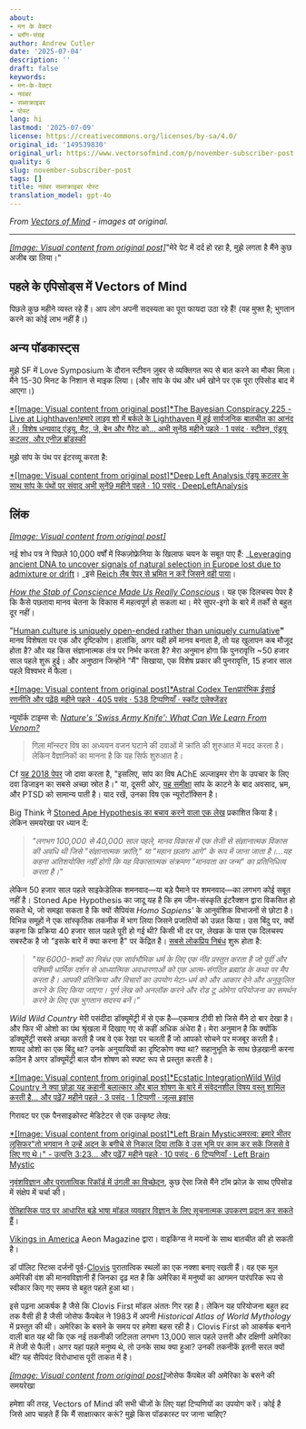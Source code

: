 ```yaml
---
about:
- मन के वेक्टर
- ब्लॉग-संग्रह
author: Andrew Cutler
date: '2025-07-04'
description: ''
draft: false
keywords:
- मन-के-वेक्टर
- नवंबर
- सब्सक्राइबर
- पोस्ट
lang: hi
lastmod: '2025-07-09'
license: https://creativecommons.org/licenses/by-sa/4.0/
original_id: '149539830'
original_url: https://www.vectorsofmind.com/p/november-subscriber-post
quality: 6
slug: november-subscriber-post
tags: []
title: नवंबर सब्सक्राइबर पोस्ट
translation_model: gpt-4o
---
```


*From [Vectors of Mind](https://www.vectorsofmind.com/p/november-subscriber-post) - images at original.*

---

[*[Image: Visual content from original post]*](https://substackcdn.com/image/fetch/$s_!bIyb!,f_auto,q_auto:good,fl_progressive:steep/https%3A%2F%2Fsubstack-post-media.s3.amazonaws.com%2Fpublic%2Fimages%2F2593f454-5833-42f1-90da-7de503a4ce14_626x621.png)"मेरे पेट में दर्द हो रहा है, मुझे लगता है मैंने कुछ अजीब खा लिया।"

## पहले के एपिसोड्स में Vectors of Mind


पिछले कुछ महीने व्यस्त रहे हैं। आप लोग अपनी सदस्यता का पूरा फायदा उठा रहे हैं! (यह मुफ्त है; भुगतान करने का कोई लाभ नहीं है।)

## अन्य पॉडकास्ट्स


मुझे SF में Love Symposium के दौरान स्टीवन ज़ुबर से व्यक्तिगत रूप से बात करने का मौका मिला। मैंने 15-30 मिनट के निशान से माइक लिया। (और सांप के पंथ और धर्म खोने पर एक पूरा एपिसोड बाद में आएगा।)

[*[Image: Visual content from original post]*The Bayesian Conspiracy 225 - Live at Lighthaven!हमारे लाइव शो में बर्कले के Lighthaven में हुई सार्वजनिक बातचीत का आनंद लें। विशेष धन्यवाद एंड्रयू, मैट, जे, बेन और गैरेट को… अभी सुनें8 महीने पहले · 1 पसंद · स्टीवन, एंड्रयू कटलर, और एनीज़ ब्रॉडस्की](https://thebayesianconspiracy.substack.com/p/225-live-at-lighthaven)

मुझे सांप के पंथ पर इंटरव्यू करता है:

[*[Image: Visual content from original post]*Deep Left Analysis एंड्रयू कटलर के साथ सांप के पंथों पर संवाद अभी सुनें9 महीने पहले · 10 पसंद · DeepLeftAnalysis](https://deepleft.substack.com/p/dialogue-with-andrew-cutler-on-snake)

## लिंक


[*[Image: Visual content from original post]*](https://substackcdn.com/image/fetch/$s_!95Qh!,f_auto,q_auto:good,fl_progressive:steep/https%3A%2F%2Fsubstack-post-media.s3.amazonaws.com%2Fpublic%2Fimages%2F95174c6a-d1fa-43d9-9f5d-dd0b08a38e1d_1344x896.png)

नई शोध पत्र ने पिछले 10,000 वर्षों में स्किज़ोफ्रेनिया के खिलाफ चयन के सबूत पाए हैं: _[Leveraging ancient DNA to uncover signals of natural selection in Europe lost due to admixture or drift](https://www.nature.com/articles/s41467-024-53852-8)। _इसे [Reich लैब पेपर से भ्रमित न करें जिसने वही पाया](https://www.vectorsofmind.com/i/148733976/new-findings-on-human-adaptation)।

_[How the Stab of Conscience Made Us Really Conscious](https://www.blogs.uni-mainz.de/fb05philosophie/files/2013/04/Frith_Metzinger_Regret_2016_penultimate.pdf)_। यह एक दिलचस्प पेपर है कि कैसे पछतावा मानव चेतना के विकास में महत्वपूर्ण हो सकता था। मेरे सुपर-इगो के बारे में तर्कों से बहुत दूर नहीं।

"[Human culture is uniquely open-ended rather than uniquely cumulative](https://www.nature.com/articles/s41562-024-02035-y)**"** मानव विशेषता पर एक और दृष्टिकोण। हालांकि, अगर यही हमें मानव बनाता है, तो यह खुलापन कब मौजूद होता है? और यह किस संज्ञानात्मक तंत्र पर निर्भर करता है? मेरा अनुमान होगा कि पुनरावृत्ति ~50 हजार साल पहले शुरू हुई। और अनुष्ठान जिन्होंने "मैं" सिखाया, एक विशेष प्रकार की पुनरावृत्ति, 15 हजार साल पहले विश्वभर में फैला।

[*[Image: Visual content from original post]*Astral Codex Tenप्रारंभिक ईसाई रणनीति और पढ़ें8 महीने पहले · 405 पसंद · 538 टिप्पणियाँ · स्कॉट एलेक्जेंडर](https://www.astralcodexten.com/p/the-early-christian-strategy)

न्यूयॉर्क टाइम्स से: _[Nature's 'Swiss Army Knife': What Can We Learn From Venom?](https://www.nytimes.com/2024/11/13/magazine/venom-animals-drugs-ozempic.html)_

> गिला मॉन्स्टर विष का अध्ययन वजन घटाने की दवाओं में क्रांति की शुरुआत में मदद करता है। लेकिन वैज्ञानिकों का मानना है कि यह सिर्फ शुरुआत है।

Cf [यह 2018 पेपर](https://pmc.ncbi.nlm.nih.gov/articles/PMC6118079/#:~:text=Therefore%2C%20snake%20venom%20AChE%20is,to%20the%20synapses%20\(18\).) जो दावा करता है, "इसलिए, सांप का विष AChE अल्जाइमर रोग के उपचार के लिए दवा डिजाइन का सबसे अच्छा स्रोत है।" या, दूसरी ओर, [यह समीक्षा](https://pmc.ncbi.nlm.nih.gov/articles/PMC7705584/) सांप के काटने के बाद अवसाद, भ्रम, और PTSD को सामान्य पाती है। याद रखें, उनका विष एक न्यूरोटॉक्सिन है।

Big Think ने [Stoned Ape Hypothesis का बचाव करने वाला एक लेख](https://bigthink.com/the-past/a-new-spin-on-the-stoned-ape-hypothesis/) प्रकाशित किया है। लेकिन समयरेखा पर ध्यान दें:

> _"लगभग 100,000 से 40,000 साल पहले, मानव विकास में एक तेजी से संज्ञानात्मक विकास की अवधि थी जिसे "संज्ञानात्मक क्रांति," या "महान छलांग आगे" के रूप में जाना जाता है।…यह कहना अतिशयोक्ति नहीं होगी कि यह विकासात्मक संक्रमण "मानवता का जन्म" का प्रतिनिधित्व करता है।"_

लेकिन 50 हजार साल पहले साइकेडेलिक शमनवाद—या बड़े पैमाने पर शमनवाद—का लगभग कोई सबूत नहीं है। Stoned Ape Hypothesis का जादू यह है कि हम जीन-संस्कृति इंटरैक्शन द्वारा विकसित हो सकते थे, जो समझा सकता है कि क्यों सैपियंस _Homo Sapiens'_ के आनुवंशिक विभाजनों से छोटा है। विभिन्न समूहों ने एक सांस्कृतिक तकनीक में भाग लिया जिसने प्रजातियों को उन्नत किया। उस बिंदु पर, क्यों कहना कि प्रक्रिया 40 हजार साल पहले पूरी हो गई थी? किसी भी दर पर, लेखक के पास एक दिलचस्प सबस्टैक है जो "इसके बारे में क्या करना है" पर केंद्रित है। [सबसे लोकप्रिय निबंध](https://roadtoomega.substack.com/p/constructing-the-meta-religion-mapping) शुरू होता है:

> _"यह 6000-शब्दों का निबंध एक सार्वभौमिक धर्म के लिए एक नींव प्रस्तुत करता है जो पूर्वी और पश्चिमी धार्मिक दर्शन से आध्यात्मिक अवधारणाओं को एक आत्म-संगठित ब्रह्मांड के कथा पर मैप करता है। आपकी प्रतिक्रिया और विचारों का उपयोग मेटा-धर्म को और आकार देने और अनुकूलित करने के लिए किया जाएगा। पूर्ण लेख को अनलॉक करने और रोड टू ओमेगा परियोजना का समर्थन करने के लिए एक भुगतान सदस्य बनें।"_

 _Wild Wild Country_ मेरी पसंदीदा डॉक्यूमेंट्री में से एक है—एकमात्र टीवी शो जिसे मैंने दो बार देखा है। और फिर भी ओशो का पंथ श्रृंखला में दिखाए गए से कहीं अधिक अंधेरा है। मेरा अनुमान है कि क्योंकि डॉक्यूमेंट्री सबसे अच्छा करती है जब वे एक रेखा पर चलती हैं जो आपको सोचने पर मजबूर करती है। शायद ओशो का एक बिंदु था? उनके अनुयायियों का दृष्टिकोण क्या था? सहानुभूति के साथ छेड़खानी करना कठिन है अगर डॉक्यूमेंट्री बाल यौन शोषण को स्पष्ट रूप से प्रस्तुत करती है।

[*[Image: Visual content from original post]*Ecstatic IntegrationWild Wild Country ने क्या छोड़ा यह कहानी बलात्कार और बाल शोषण के बारे में संवेदनशील विषय वस्तु शामिल करती है… और पढ़ें7 महीने पहले · 3 पसंद · 1 टिप्पणी · जूल्स इवांस](https://www.ecstaticintegration.org/p/what-wild-wild-country-left-out)

गिरावट पर एक पैनसाइकोस्ट मेडिटेटर से एक उत्कृष्ट लेख:

[*[Image: Visual content from original post]*Left Brain Mysticअमरत्व: हमारे भीतर लूसिफर"तो भगवान ने उन्हें अदन के बगीचे से निकाल दिया ताकि वे उस भूमि पर काम कर सकें जिससे वे लिए गए थे।" - उत्पत्ति 3:23… और पढ़ें7 महीने पहले · 10 पसंद · 6 टिप्पणियाँ · Left Brain Mystic](https://leftbrainmystic.substack.com/p/immortality-lucifer-within-us)

[नृवंशविज्ञान और पुरातात्विक रिकॉर्ड में उंगली का विच्छेदन](https://academic.oup.com/edited-volume/54436/chapter-abstract/481659639?redirectedFrom=fulltext&login=false), कुछ ऐसा जिसे मैंने टॉम फ्रोज़ के साथ एपिसोड में संक्षेप में चर्चा की।

[ऐतिहासिक पाठ पर आधारित बड़े भाषा मॉडल व्यवहार विज्ञान के लिए सूचनात्मक उपकरण प्रदान कर सकते हैं](https://www.pnas.org/doi/10.1073/pnas.2407639121#bibliography)।

[Vikings in America](https://aeon.co/essays/did-indigenous-americans-and-vikings-trade-in-the-year-1000) Aeon Magazine द्वारा। वाइकिंग्स ने मयनों के साथ बातचीत की हो सकती है।

डॉ पॉलिट स्टिव्स दर्जनों पूर्व-[Clovis](https://en.wikipedia.org/wiki/Clovis_culture) पुरातात्विक स्थलों का एक नक्शा बनाए रखती हैं। वह एक मूल अमेरिकी वंश की मानवविज्ञानी हैं जिनका दृढ़ मत है कि अमेरिका में मनुष्यों का आगमन पारंपरिक रूप से स्वीकार किए गए समय से बहुत पहले हुआ था।

इसे पढ़ना आकर्षक है जैसे कि Clovis First मॉडल अंततः गिर रहा है। लेकिन यह परियोजना बहुत हद तक वैसी ही है जैसी जोसेफ कैंपबेल ने 1983 में अपनी _Historical Atlas of World Mythology_ में प्रस्तुत की थी। अमेरिका के बसने के समय पर हमेशा बहस रही है। Clovis First को आकर्षक बनाने वाली बात यह थी कि एक नई तकनीकी जटिलता लगभग 13,000 साल पहले उत्तरी और दक्षिणी अमेरिका में तेजी से फैली। अगर यहां पहले मनुष्य थे, तो उनके साथ क्या हुआ? उनकी तकनीकें इतनी सरल क्यों थीं? यह सैपियंट विरोधाभास पूरी ताकत में है।

[*[Image: Visual content from original post]*](https://substackcdn.com/image/fetch/$s_!bElE!,f_auto,q_auto:good,fl_progressive:steep/https%3A%2F%2Fsubstack-post-media.s3.amazonaws.com%2Fpublic%2Fimages%2Fc2b7320b-ee1c-447b-bed8-513fa7c80299_936x1122.png)जोसेफ कैंपबेल की अमेरिका के बसने की समयरेखा

हमेशा की तरह, Vectors of Mind की सभी चीजों के लिए यहां टिप्पणियों का उपयोग करें। कोई है जिसे आप चाहते हैं कि मैं साक्षात्कार करूं? मुझे किस पॉडकास्ट पर जाना चाहिए?
